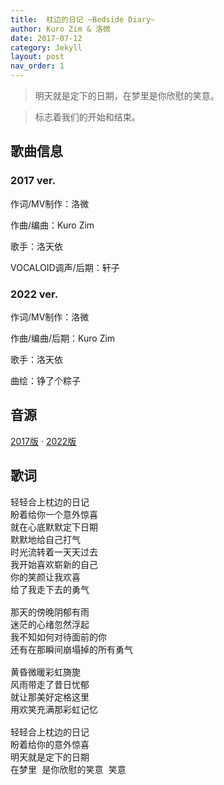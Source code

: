 ```yaml
---
title:  枕边的日记 ~Bedside Diary~
author: Kuro Zim & 洛微
date: 2017-07-12
category: Jekyll
layout: post
nav_order: 1
---
```


> 明天就是定下的日期，在梦里是你欣慰的笑意。

> 标志着我们的开始和结束。

## 歌曲信息

### 2017 ver.

作词/MV制作：洛微

作曲/编曲：Kuro Zim

歌手：洛天依

VOCALOID调声/后期：轩子

### 2022 ver.

作词/MV制作：洛微

作曲/编曲/后期：Kuro Zim

歌手：洛天依

曲绘：铮了个粽子

## 音源

[2017版](https://www.bilibili.com/audio/au37572) · [2022版](https://www.bilibili.com/video/BV1av4y1m7Bk)

## 歌词

<pre>
轻轻合上枕边的日记
盼着给你一个意外惊喜
就在心底默默定下日期
默默地给自己打气
时光流转着一天天过去
我开始喜欢崭新的自己
你的笑颜让我欢喜
给了我走下去的勇气

那天的傍晚阴郁有雨
迷茫的心绪忽然浮起
我不知如何对待面前的你
还有在那瞬间崩塌掉的所有勇气

黄昏微暖彩虹旖旎
风雨带走了昔日忧郁
就让那美好定格这里
用欢笑充满那彩虹记忆

轻轻合上枕边的日记
盼着给你的意外惊喜
明天就是定下的日期
在梦里 是你欣慰的笑意 笑意</pre>